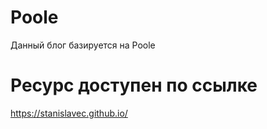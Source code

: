# Poole

Данный блог базируется на Poole

# Ресурс доступен по ссылке
https://stanislavec.github.io/
